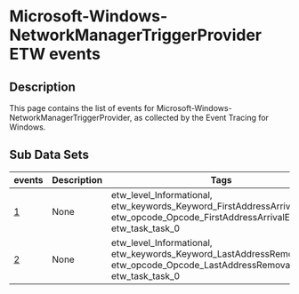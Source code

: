 # Microsoft-Windows-NetworkManagerTriggerProvider ETW events

## Description
This page contains the list of events for Microsoft-Windows-NetworkManagerTriggerProvider, as collected by the Event Tracing for Windows.

## Sub Data Sets
|events|Description|Tags|
|---|---|---|
|[1](events/event-1.md)|None|etw_level_Informational, etw_keywords_Keyword_FirstAddressArrivalEvent, etw_opcode_Opcode_FirstAddressArrivalEvent, etw_task_task_0|
|[2](events/event-2.md)|None|etw_level_Informational, etw_keywords_Keyword_LastAddressRemovalEvent, etw_opcode_Opcode_LastAddressRemovalEvent, etw_task_task_0|

